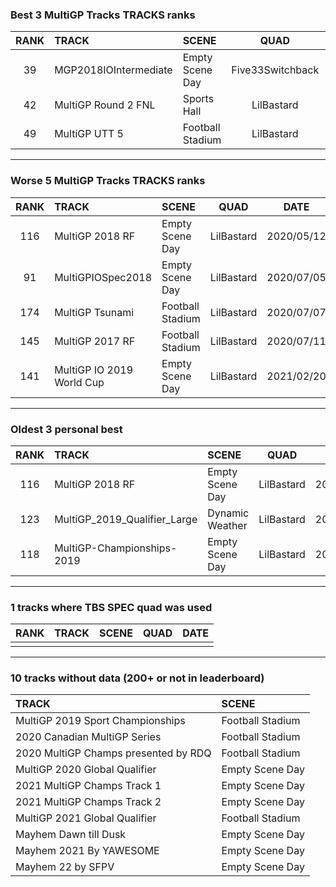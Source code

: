 ### Best 3 MultiGP Tracks TRACKS ranks
|RANK|TRACK|SCENE|QUAD|DATE|
|:---:|:---|:---|:---:|:---:|
|39|MGP2018IOIntermediate|Empty Scene Day|Five33Switchback|2022/02/13|
|42|MultiGP Round 2 FNL|Sports Hall|LilBastard|2020/07/11|
|49|MultiGP UTT 5|Football Stadium|LilBastard|2020/07/11|
---
### Worse 5 MultiGP Tracks TRACKS ranks
|RANK|TRACK|SCENE|QUAD|DATE|
|:---:|:---|:---|:---:|:---:|
|116|MultiGP 2018 RF|Empty Scene Day|LilBastard|2020/05/12|
|91|MultiGPIOSpec2018|Empty Scene Day|LilBastard|2020/07/05|
|174|MultiGP Tsunami|Football Stadium|LilBastard|2020/07/07|
|145|MultiGP 2017 RF|Football Stadium|LilBastard|2020/07/11|
|141|MultiGP IO 2019 World Cup|Empty Scene Day|LilBastard|2021/02/20|
---
### Oldest 3 personal best
|RANK|TRACK|SCENE|QUAD|DATE|
|:---:|:---|:---|:---:|:---:|
|116|MultiGP 2018 RF|Empty Scene Day|LilBastard|2020/05/12|
|123|MultiGP_2019_Qualifier_Large|Dynamic Weather|LilBastard|2020/06/26|
|118|MultiGP-Championships-2019|Empty Scene Day|LilBastard|2020/07/05|
---
### 1 tracks where TBS SPEC quad was used
|RANK|TRACK|SCENE|QUAD|DATE|
|:---:|:---|:---|:---:|:---:|
||||||
---
### 10 tracks without data (200+ or not in leaderboard)
|TRACK|SCENE|
|:---|:---|
|MultiGP 2019 Sport Championships|Football Stadium|
|2020 Canadian MultiGP Series|Football Stadium|
|2020 MultiGP Champs presented by RDQ|Football Stadium|
|MultiGP 2020 Global Qualifier|Empty Scene Day|
|2021 MultiGP Champs Track 1|Empty Scene Day|
|2021 MultiGP Champs Track 2|Empty Scene Day|
|MultiGP 2021 Global Qualifier|Football Stadium|
|Mayhem Dawn till Dusk|Empty Scene Day|
|Mayhem 2021 By YAWESOME|Empty Scene Day|
|Mayhem 22 by SFPV|Empty Scene Day|
